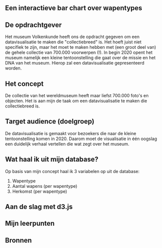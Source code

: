 ## Een interactieve bar chart over wapentypes


## De opdrachtgever 
Het museum Volkenkunde heeft ons de opdracht gegeven om een datavisualisatie te maken die "collectiebreed" is. Het hoeft juist niet specifiek te zijn, maar het moet te maken hebben met (een groot deel van) de gehele collectie van 700.000 voorwerpen (!). In begin 2020 opent het museum namelijk een kleine tentoonstelling die gaat over de missie en het DNA van het museum. Hierop zal een datavisualisatie gepresenteerd worden.

## Het concept
De collectie van het wereldmuseum heeft maar liefst 700.000 foto's en objecten. Het is aan mijn de taak om een datavisualisatie te maken die collectiebreed is.

## Target audience (doelgroep)
De datavisualisatie is gemaakt voor bezoekers die naar de kleine tentoonstelling komen in 2020. Daarom moet de visualisatie in één oogslag een duidelijk verhaal vertellen die wat zegt over het museum.

## Wat haal ik uit mijn database?
Op basis van mijn concept haal ik 3 variabelen op uit de database:
1. Wapentype
2. Aantal wapens (per wapentype)
3. Herkomst (per wapentype)

## Aan de slag met d3.js

## Mijn leerpunten

## Bronnen
